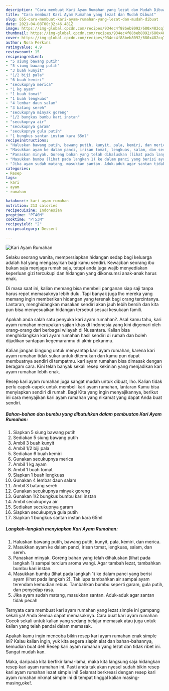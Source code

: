 ```yaml
---
description: "Cara membuat Kari Ayam Rumahan yang lezat dan Mudah Dibuat"
title: "Cara membuat Kari Ayam Rumahan yang lezat dan Mudah Dibuat"
slug: 655-cara-membuat-kari-ayam-rumahan-yang-lezat-dan-mudah-dibuat
date: 2021-04-08T00:32:46.481Z
image: https://img-global.cpcdn.com/recipes/934ec4f88beb8092/680x482cq70/kari-ayam-rumahan-foto-resep-utama.jpg
thumbnail: https://img-global.cpcdn.com/recipes/934ec4f88beb8092/680x482cq70/kari-ayam-rumahan-foto-resep-utama.jpg
cover: https://img-global.cpcdn.com/recipes/934ec4f88beb8092/680x482cq70/kari-ayam-rumahan-foto-resep-utama.jpg
author: Nora Perkins
ratingvalue: 4.9
reviewcount: 15
recipeingredient:
- "5 siung bawang putih"
- "5 siung bawang putih"
- "3 buah kunyit"
- "1/2 biji pala"
- "6 buah kemiri"
- "secukupnya merica"
- "1 kg ayam"
- "1 buah tomat"
- "1 buah lengkuas"
- "4 lembar daun salam"
- "3 batang sereh"
- "secukupnya minyak goreng"
- "1/2 bungkus bumbu kari instan"
- "secukupnya air"
- "secukupnya garam"
- "secukupnya gula putih"
- "1 bungkus santan instan kara 65ml"
recipeinstructions:
- "Haluskan bawang putih, bawang putih, kunyit, pala, kemiri, dan merica."
- "Masukkan ayam ke dalam panci, irisan tomat, lengkuas, salam, dan sereh."
- "Panaskan minyak. Goreng bahan yang telah dihaluskan (lihat pada langkah 1) sampai tercium aroma wangi. Agar tambah lezat, tambahkan bumbu kari instan."
- "Masukkan bumbu (lihat pada langkah 1) ke dalam panci yang berisi ayam (lihat pada langkah 2). Tak lupa tambahkan air sampai ayam terendam kemudian rebus. Tambahkan bumbu seperti garam, gula putih, dan penyedap rasa."
- "Jika ayam sudah matang, masukkan santan. Aduk-aduk agar santan tidak pecah"
categories:
- Resep
tags:
- kari
- ayam
- rumahan

katakunci: kari ayam rumahan 
nutrition: 213 calories
recipecuisine: Indonesian
preptime: "PT40M"
cooktime: "PT53M"
recipeyield: "2"
recipecategory: Dessert

---
```



![Kari Ayam Rumahan](https://img-global.cpcdn.com/recipes/934ec4f88beb8092/680x482cq70/kari-ayam-rumahan-foto-resep-utama.jpg)

Selaku seorang wanita, mempersiapkan hidangan sedap bagi keluarga adalah hal yang mengasyikan bagi kamu sendiri. Kewajiban seorang ibu bukan saja menjaga rumah saja, tetapi anda juga wajib menyediakan keperluan gizi tercukupi dan hidangan yang dikonsumsi anak-anak harus enak.

Di masa  saat ini, kalian memang bisa membeli panganan siap saji tanpa harus repot memasaknya lebih dulu. Tapi banyak juga lho mereka yang memang ingin memberikan hidangan yang terenak bagi orang tercintanya. Lantaran, menghidangkan masakan sendiri akan jauh lebih bersih dan kita pun bisa menyesuaikan hidangan tersebut sesuai kesukaan famili. 



Apakah anda salah satu penyuka kari ayam rumahan?. Asal kamu tahu, kari ayam rumahan merupakan sajian khas di Indonesia yang kini digemari oleh orang-orang dari berbagai wilayah di Nusantara. Kalian bisa menghidangkan kari ayam rumahan hasil sendiri di rumah dan boleh dijadikan santapan kegemaranmu di akhir pekanmu.

Kalian jangan bingung untuk menyantap kari ayam rumahan, karena kari ayam rumahan tidak sukar untuk ditemukan dan kamu pun dapat membuatnya sendiri di tempatmu. kari ayam rumahan bisa dimasak dengan beragam cara. Kini telah banyak sekali resep kekinian yang menjadikan kari ayam rumahan lebih enak.

Resep kari ayam rumahan juga sangat mudah untuk dibuat, lho. Kalian tidak perlu capek-capek untuk membeli kari ayam rumahan, lantaran Kamu bisa menyiapkan sendiri di rumah. Bagi Kita yang ingin menyajikannya, berikut ini cara menyajikan kari ayam rumahan yang nikamat yang dapat Anda buat sendiri.

<!--inarticleads1-->

##### Bahan-bahan dan bumbu yang dibutuhkan dalam pembuatan Kari Ayam Rumahan:

1. Siapkan 5 siung bawang putih
1. Sediakan 5 siung bawang putih
1. Ambil 3 buah kunyit
1. Ambil 1/2 biji pala
1. Sediakan 6 buah kemiri
1. Gunakan secukupnya merica
1. Ambil 1 kg ayam
1. Ambil 1 buah tomat
1. Siapkan 1 buah lengkuas
1. Gunakan 4 lembar daun salam
1. Ambil 3 batang sereh
1. Gunakan secukupnya minyak goreng
1. Gunakan 1/2 bungkus bumbu kari instan
1. Ambil secukupnya air
1. Sediakan secukupnya garam
1. Siapkan secukupnya gula putih
1. Siapkan 1 bungkus santan instan kara 65ml




<!--inarticleads2-->

##### Langkah-langkah menyiapkan Kari Ayam Rumahan:

1. Haluskan bawang putih, bawang putih, kunyit, pala, kemiri, dan merica.
1. Masukkan ayam ke dalam panci, irisan tomat, lengkuas, salam, dan sereh.
1. Panaskan minyak. Goreng bahan yang telah dihaluskan (lihat pada langkah 1) sampai tercium aroma wangi. Agar tambah lezat, tambahkan bumbu kari instan.
1. Masukkan bumbu (lihat pada langkah 1) ke dalam panci yang berisi ayam (lihat pada langkah 2). Tak lupa tambahkan air sampai ayam terendam kemudian rebus. Tambahkan bumbu seperti garam, gula putih, dan penyedap rasa.
1. Jika ayam sudah matang, masukkan santan. Aduk-aduk agar santan tidak pecah




Ternyata cara membuat kari ayam rumahan yang lezat simple ini gampang sekali ya! Anda Semua dapat memasaknya. Cara buat kari ayam rumahan Cocok sekali untuk kalian yang sedang belajar memasak atau juga untuk kalian yang telah pandai dalam memasak.

Apakah kamu ingin mencoba bikin resep kari ayam rumahan enak simple ini? Kalau kalian ingin, yuk kita segera siapin alat dan bahan-bahannya, kemudian buat deh Resep kari ayam rumahan yang lezat dan tidak ribet ini. Sangat mudah kan. 

Maka, daripada kita berfikir lama-lama, maka kita langsung saja hidangkan resep kari ayam rumahan ini. Pasti anda tak akan nyesel sudah bikin resep kari ayam rumahan lezat simple ini! Selamat berkreasi dengan resep kari ayam rumahan nikmat simple ini di tempat tinggal kalian masing-masing,oke!.

